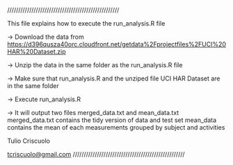 ///////////////////////////////////////////////////

This file explains how to execute the run_analysis.R file

  -> Download the data from https://d396qusza40orc.cloudfront.net/getdata%2Fprojectfiles%2FUCI%20HAR%20Dataset.zip 

  -> Unzip the data in the same folder as the run_analysis.R file

  -> Make sure that run_analysis.R and the unziped file UCI HAR Dataset are in the same folder
  
  -> Execute run_analysis.R
  
  -> It will output two files merged_data.txt and mean_data.txt
     merged_data.txt contains the tidy version of data and test set
     mean_data contains the mean of each measurements grouped by subject and activities
     
Tulio Criscuolo

tcriscuolo@gmail.com
///////////////////////////////////////////////////